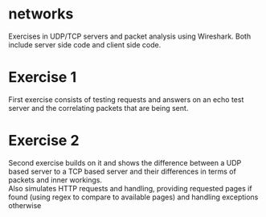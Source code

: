 # networks
Exercises in UDP/TCP servers and packet analysis using Wireshark.
Both include server side code and client side code.
# Exercise 1
First exercise consists of testing requests and answers on an echo test server and the correlating packets that are being sent.  
# Exercise 2
Second exercise builds on it and shows the difference between a UDP based server to a TCP based server and their differences in terms of packets and inner workings.  
Also simulates HTTP requests and handling, providing requested pages if found (using regex to compare to available pages) and handling exceptions otherwise
